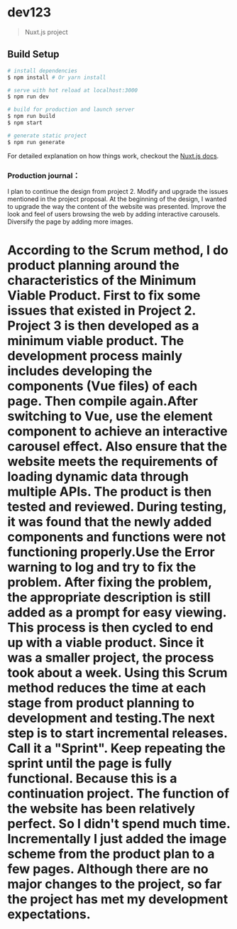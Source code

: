 # dev123

> Nuxt.js project

## Build Setup

``` bash
# install dependencies
$ npm install # Or yarn install

# serve with hot reload at localhost:3000
$ npm run dev

# build for production and launch server
$ npm run build
$ npm start

# generate static project
$ npm run generate
```

For detailed explanation on how things work, checkout the [Nuxt.js docs](https://github.com/nuxt/nuxt.js).

### Production journal：
I plan to continue the design from project 2. Modify and upgrade the issues mentioned in the project proposal. At the beginning of the design, I wanted to upgrade the way the content of the website was presented. Improve the look and feel of users browsing the web by adding interactive carousels. Diversify the page by adding more images.
# According to the Scrum method, I do product planning around the characteristics of the Minimum Viable Product. First to fix some issues that existed in Project 2. Project 3 is then developed as a minimum viable product. The development process mainly includes developing the components (Vue files) of each page. Then compile again.After switching to Vue, use the element component to achieve an interactive carousel effect. Also ensure that the website meets the requirements of loading dynamic data through multiple APIs. The product is then tested and reviewed. During testing, it was found that the newly added components and functions were not functioning properly.Use the Error warning to log and try to fix the problem. After fixing the problem, the appropriate description is still added as a prompt for easy viewing. This process is then cycled to end up with a viable product. Since it was a smaller project, the process took about a week. Using this Scrum method reduces the time at each stage from product planning to development and testing.The next step is to start incremental releases. Call it a "Sprint". Keep repeating the sprint until the page is fully functional. Because this is a continuation project. The function of the website has been relatively perfect. So I didn't spend much time. Incrementally I just added the image scheme from the product plan to a few pages. Although there are no major changes to the project, so far the project has met my development expectations.
